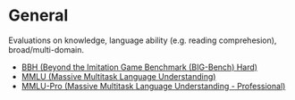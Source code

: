# General

Evaluations on knowledge, language ability (e.g. reading comprehesion), broad/multi-domain.

- [BBH (Beyond the Imitation Game Benchmark (BIG-Bench) Hard)](bbh.md)
- [MMLU (Massive Multitask Language Understanding)](mmlu.md)
- [MMLU-Pro (Massive Multitask Language Understanding - Professional)](mmlu.md)